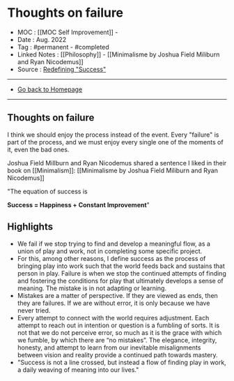 # Thoughts on failure
- MOC : [[MOC Self Improvement]] - 
- Date : Aug. 2022
- Tag : #permanent - #completed 
- Linked Notes : [[Philosophy]] - [[Minimalisme by Joshua Field Miliburn and Ryan Nicodemus]]
- Source : [Redefining "Success"](https://www.beingproductive.org/2022/08/redefining-success/)
-------------------
- [Go back to Homepage](https://misudashi.ga/)
-----

## Thoughts on failure
I think we should enjoy the process instead of the event. Every "failure" is part of the process, and we must enjoy every single one of the moments of it, even the bad ones.

Joshua Field Millburn and Ryan Nicodemus shared a sentence I liked in their book on [[Minimalism]]: [[Minimalisme by Joshua Field Miliburn and Ryan Nicodemus]]

"The equation of success is 

**Success = Happiness + Constant Improvement**"

## Highlights
- We fail if we stop trying to find and develop a meaningful flow, as a union of play and work, not in completing some specific project.
- For this, among other reasons, I define success as the process of bringing play into work such that the world feeds back and sustains that person in play. Failure is when we stop the continued attempts of finding and fostering the conditions for play that ultimately develops a sense of meaning. The mistake is in not adapting or learning.
- Mistakes are a matter of perspective. If they are viewed as ends, then they are failures. If we are without error, it is only because we have never tried.
- Every attempt to connect with the world requires adjustment. Each attempt to reach out in intention or question is a fumbling of sorts. It is not that we do not perceive error, so much as it is the grace with which we fumble, by which there are “no mistakes”. The elegance, integrity, honesty, and attempt to learn from our inevitable misalignments between vision and reality provide a continued path towards mastery.
- "Success is not a line crossed, but instead a flow of finding play in work, a daily weaving of meaning into our lives."